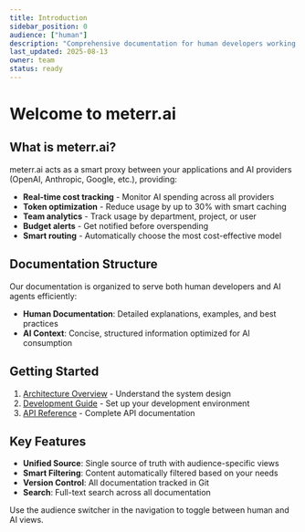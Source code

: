 ```yaml
---
title: Introduction
sidebar_position: 0
audience: ["human"]
description: "Comprehensive documentation for human developers working with meterr.ai"
last_updated: 2025-08-13
owner: team
status: ready
---
```


# Welcome to meterr.ai

## What is meterr.ai?

meterr.ai acts as a smart proxy between your applications and AI providers (OpenAI, Anthropic, Google, etc.), providing:

- **Real-time cost tracking** - Monitor AI spending across all providers
- **Token optimization** - Reduce usage by up to 30% with smart caching
- **Team analytics** - Track usage by department, project, or user
- **Budget alerts** - Get notified before overspending
- **Smart routing** - Automatically choose the most cost-effective model

## Documentation Structure

Our documentation is organized to serve both human developers and AI agents efficiently:

- **Human Documentation**: Detailed explanations, examples, and best practices
- **AI Context**: Concise, structured information optimized for AI consumption

## Getting Started

1. [Architecture Overview](./METERR_ARCHITECTURE.md) - Understand the system design
2. [Development Guide](./METERR_DEVELOPMENT_GUIDE.md) - Set up your development environment
3. [API Reference](./METERR_API_REFERENCE.md) - Complete API documentation

## Key Features

- **Unified Source**: Single source of truth with audience-specific views
- **Smart Filtering**: Content automatically filtered based on your needs
- **Version Control**: All documentation tracked in Git
- **Search**: Full-text search across all documentation

Use the audience switcher in the navigation to toggle between human and AI views.
